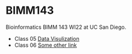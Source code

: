 # BIMM143
Bioinformatics BIMM 143 WI22 at UC San Diego.

- Class 05 [Data Visulization](https://github.com/cheeseYUMM/BIMM-143/blob/main/class05/class05.pdf)
- Class 06 [Some other link](https://github.com/cheeseYUMM/BIMM-143/blob/main/class06/class06.pdf)
